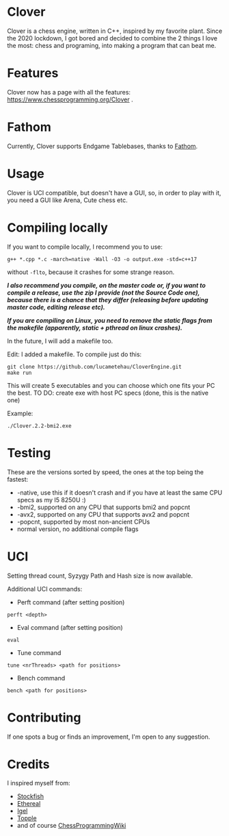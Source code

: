 # Clover

Clover is a chess engine, written in C++, inspired by my favorite plant. Since the 2020 lockdown, I got bored and decided to combine the 2 things I love the most: chess and programing, into making a program that can beat me.

# Features

Clover now has a page with all the features: https://www.chessprogramming.org/Clover .

# Fathom

Currently, Clover supports Endgame Tablebases, thanks to [Fathom](https://github.com/jdart1/Fathom).

# Usage

Clover is UCI compatible, but doesn't have a GUI, so, in order to play with it, you need a GUI like Arena, Cute chess etc.

# Compiling locally

If you want to compile locally, I recommend you to use:

```g++ *.cpp *.c -march=native -Wall -O3 -o output.exe -std=c++17```

without ```-flto```, because it crashes for some strange reason.

***I also recommend you compile, on the master code or, if you want to compile a release, use the zip I provide (not the Source Code one), because there is a chance that they differ (releasing before updating master code, editing release etc).***

***If you are compiling on Linux, you need to remove the static flags from the makefile (apparently, static + pthread on linux crashes).***

In the future, I will add a makefile too.

Edit: I added a makefile. To compile just do this:

``` 
git clone https://github.com/lucametehau/CloverEngine.git
make run 
```
This will create 5 executables and you can choose which one fits your PC the best. TO DO: create exe with host PC specs (done, this is the native one)

Example:
```
./Clover.2.2-bmi2.exe
```

# Testing

These are the versions sorted by speed, the ones at the top being the fastest:

- -native, use this if it doesn't crash and if you have at least the same CPU specs as my I5 8250U :)
- -bmi2, supported on any CPU that supports bmi2 and popcnt
- -avx2, supported on any CPU that supports avx2 and popcnt
- -popcnt, supported by most non-ancient CPUs
- normal version, no additional compile flags

# UCI

Setting thread count, Syzygy Path and Hash size is now available.

Additional UCI commands:

- Perft command (after setting position)

```
perft <depth>
```

- Eval command (after setting position)

```
eval
```

- Tune command
```
tune <nrThreads> <path for positions>
```

- Bench command
```
bench <path for positions>
```

# Contributing

If one spots a bug or finds an improvement, I'm open to any suggestion.

# Credits

I inspired myself from:

- [Stockfish](https://github.com/official-stockfish/Stockfish)
- [Ethereal](https://github.com/AndyGrant/Ethereal)
- [Igel](https://github.com/vshcherbyna/igel)
- [Topple](https://github.com/konsolas/ToppleChess)
- and of course [ChessProgrammingWiki](https://www.chessprogramming.org/Main_Page)
